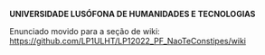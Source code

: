 **UNIVERSIDADE LUSÓFONA DE HUMANIDADES E TECNOLOGIAS**

Enunciado movido para a seção de wiki:
https://github.com/LP1ULHT/LP12022_PF_NaoTeConstipes/wiki


